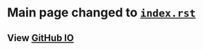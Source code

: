 # Main page changed to [`index.rst`](https://gitenterprise.xilinx.com/SOM/kv260-docs/blob/master/index.rst)

## View [GitHub IO](https://pages.gitenterprise.xilinx.com/SOM/kv260-docs/)